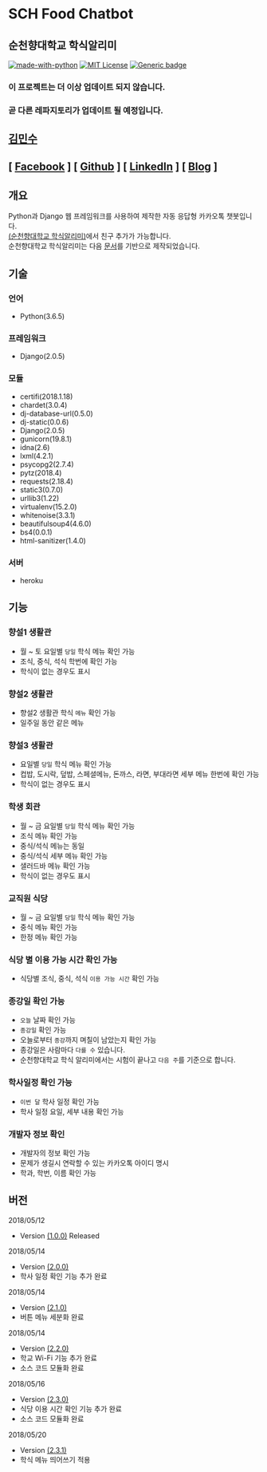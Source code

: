 SCH Food Chatbot
========================
순천향대학교 학식알리미<br/>
----------------------


[![made-with-python](https://img.shields.io/badge/Made%20with-Python-1f425f.svg)](https://www.python.org/)
[![MIT License](https://img.shields.io/badge/license-MIT-blue.svg)](https://opensource.org/licenses/MIT)
[![Generic badge](https://img.shields.io/badge/No-Update-red.svg)](https://shields.io/)

### 이 프로젝트는 더 이상 업데이트 되지 않습니다.<br/>
### 곧 다른 레파지토리가 업데이트 될 예정입니다.


##  [김민수](https://github.com/alstn2468)
## [ [Facebook](https://www.facebook.com/profile.php?id=100003769223078) ] [ [Github](https://github.com/alstn2468) ] [ [LinkedIn](https://www.linkedin.com/in/minsu-kim-336289160/) ] [ [Blog](https://alstn2468.github.io/) ]<br/>


## 개요
Python과 Django 웹 프레임워크를 사용하여 제작한 자동 응답형 카카오톡 챗봇입니다.<br/>
[(순천향대학교 학식알리미)](http://pf.kakao.com/_xggCxixl)에서 친구 추가가 가능합니다.<br/>
순천향대학교 학식알리미는 다음 [문서](https://github.com/plusfriend/auto_reply)를 기반으로 제작되었습니다.<br/>


## 기술


### 언어
- Python(3.6.5)


### 프레임워크
- Django(2.0.5)


### 모듈
- certifi(2018.1.18)<br/>
- chardet(3.0.4)<br/>
- dj-database-url(0.5.0)<br/>
- dj-static(0.0.6)<br/>
- Django(2.0.5)<br/>
- gunicorn(19.8.1)<br/>
- idna(2.6)<br/>
- lxml(4.2.1)<br/>
- psycopg2(2.7.4)<br/>
- pytz(2018.4)<br/>
- requests(2.18.4)<br/>
- static3(0.7.0)<br/>
- urllib3(1.22)<br/>
- virtualenv(15.2.0)<br/>
- whitenoise(3.3.1)<br/>
- beautifulsoup4(4.6.0)<br/>
- bs4(0.0.1)<br/>
- html-sanitizer(1.4.0)

### 서버
- heroku


## 기능

### 향설1 생활관
- 월 ~ 토 요일별 `당일` 학식 메뉴 확인 가능<br/>
- 조식, 중식, 석식 학번에 확인 가능<br/>
- 학식이 없는 경우도 표시<br/>


### 향설2 생활관
- 향설2 생활관 학식 `메뉴` 확인 가능<br/>
- 일주일 동안 같은 메뉴


### 향설3 생활관
- 요일별 `당일` 학식 메뉴 확인 가능<br/>
- 컵밥, 도시락, 덮밥, 스페셜메뉴, 돈까스, 라면, 부대라면 세부 메뉴 한번에 확인 가능<br/>
- 학식이 없는 경우도 표시<br/>


### 학생 회관
- 월 ~ 금 요일별 `당일` 학식 메뉴 확인 가능<br/>
- 조식 메뉴 확인 가능<br/>
- 중식/석식 메뉴는 동일<br/>
- 중식/석식 세부 메뉴 확인 가능<br/>
- 샐러드바 메뉴 확인 가능<br/>
- 학식이 없는 경우도 표시<br/>


### 교직원 식당
- 월 ~ 금 요일별 `당일` 학식 메뉴 확인 가능<br/>
- 중식 메뉴 확인 가능<br/>
- 한정 메뉴 확인 가능<br/>


### 식당 별 이용 가능 시간 확인 가능
- 식당별 조식, 중식, 석식 `이용 가능 시간` 확인 가능<br/>


### 종강일 확인 가능
- `오늘` 날짜 확인 가능<br/>
- `종강일` 확인 가능<br/>
- 오늘로부터 `종강`까지 며칠이 남았는지 확인 가능<br/>
- 종강일은 사람마다 `다를 수` 있습니다.<br/>
- 순천향대학교 학식 알리미에서는 시험이 끝나고 `다음 주`를 기준으로 합니다.<br/>

### 학사일정 확인 가능
- `이번 달` 학사 일정 확인 가능<br/>
- 학사 일정 요일, 세부 내용 확인 가능<br/>


### 개발자 정보 확인
- 개발자의 정보 확인 가능<br/>
- 문제가 생길시 연락할 수 있는 카카오톡 아이디 명시<br/>
- 학과, 학번, 이름 확인 가능<br/>


## 버전
2018/05/12<br/>
- Version [(1.0.0)](https://github.com/alstn2468/SCH_Food_ChatBot/commit/a90e974c8cbcb5274cc9d3174393c5dadf446160) Released<br/>

2018/05/14<br/>
- Version [(2.0.0)](https://github.com/alstn2468/SCH_Food_ChatBot/commit/0345f08a672d499816ca8cf03f60ab140992656c)<br/>
- 학사 일정 확인 기능 추가 완료

2018/05/14<br/>
- Version [(2.1.0)](https://github.com/alstn2468/SCH_Food_ChatBot/commit/ce419d7c03e235c8cc61a78d2b26d75e1f364079)<br/>
- 버튼 메뉴 세분화 완료

2018/05/14<br/>
- Version [(2.2.0)](https://github.com/alstn2468/SCH_Food_ChatBot/commit/22a2d0cd5613c5398dfb8c6656467389f1acbfbb)<br/>
- 학교 Wi-Fi 기능 추가 완료
- 소스 코드 모듈화 완료

2018/05/16<br/>
- Version [(2.3.0)](https://github.com/alstn2468/SCH_Food_ChatBot/commit/a6428acc74a6561d29b65ae4e5cea82a41aee978)<br/>
- 식당 이용 시간 확인 기능 추가 완료
- 소스 코드 모듈화 완료

2018/05/20<br/>
- Version [(2.3.1)](https://github.com/alstn2468/SCH_Food_ChatBot/commit/a924f4cb603ecaa1378fb286e7c7ab1b95852a2b)<br/>
- 학식 메뉴 띄어쓰기 적용
